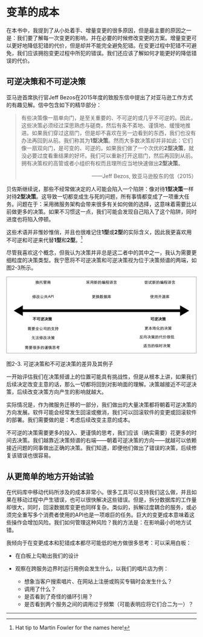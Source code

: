 # 变革的成本
在本书中，我提到了从小处着手、增量变更的很多原因，但是最主要的原因之一是：我们要了解每一次变更的影响，并在必要的时候修改变更的方案。增量变更可以更好地降低犯错的代价，但是却并不能完全避免犯错。在变更过程中犯错不可避免，我们应该拥抱变更过程中所犯的错误。我们还应该了解如何才能更好的降低错误的代价。

## 可逆决策和不可逆决策
亚马逊首席执行官Jeff Bezos在2015年度的致股东信中提出了对亚马逊工作方式的有趣见解。信中包含如下的精华部分：

> 有些决策像一扇单向门，是至关重要的、不可逆的或几乎不可逆的。因此，这些决策必须经过深思熟虑与磋商，然后有条不紊地、谨慎地、缓慢地推进。如果我们穿过这扇门，但是却不喜欢在另一边看到的东西，我们也没有办法再回到从前。我们称其为**1型决策**。然而大多数决策却并非如此：它们像一扇双向门，是可变的、可逆的。如果我们做了一个次优的**2型决策**，就没必要过度看重结果的好坏。我们可以重新打开这扇门，然后再回到从前。拥有决策权的高管或者小组织有权而且理所应当地快速做出**2型决策**。
> <div align="right">——Jeff Bezos, 致亚马逊股东的信（2015）</div>

贝佐斯继续说，那些不经常做决定的人可能会陷入一个陷阱：像对待**1型决策**一样对待**2型决策**。这导致一切都变成生与死的问题，所有事情都变成了一项重大任务。问题在于：采用微服务架构会带来很多有关如何做的选择，这意味着需要比以前做更多的决策。如果不习惯这一点，我们可能会发现自己陷入了这个陷阱，同时进度也将陷入停顿。

这些术语并非惟妙惟俏，并且也很难记住**1型**或**2型**的实际含义，因此我更喜欢用不可逆和可逆来代替**1型**和**2型**。[^8]

尽管我喜欢这个概念，但我认为决策并非总是这二者中的其中之一，我认为需要更细粒度的决策类型。我宁愿将不可逆决策和可逆决策视为位于决策频谱的两端，如图2-3所示。

![](../images/2_3.png)

图2-3. 可逆决策和不可逆决策的差异及其例子

一开始评估我们在决策频谱上的位置可能具有挑战性，但是从根本上讲，如果我们后续决定改变主意的话，那么一切都将回到对影响面的理解。决策越接近不可逆决策，后续改变决策方向产生的影响就越大。

实际情况是，作为微服务迁移的一部分，我们做出的大量决策都将朝着可逆决策的方向发展。软件可能会经常发生回滚或撤消，我们可以回滚软件的变更或回滚软件的部署。我们需要做的是：考虑后续改变主意的成本。

不可逆的决策需要更多的投入、更谨慎的思考，我们应该（确实需要）花更多的时间去决策。我们越靠近决策频谱的右端——朝着可逆决策的方向——就越可以依赖接近问题的同事做出正确的决策。我们知道，即便他们做出了错误的决策，后续修复该错误也很容易。

## 从更简单的地方开始试验
在代码库中移动代码所涉及的成本非常小。很多工具可以支持我们这么做，并且如果在移动过程中产生错误，也可以很快解决这些错误。但是，拆分数据库的工作量却很大，同时，回滚数据库变更也同样复杂。类似的，拆解过度耦合的服务，或必须完全重写多个消费者使用的API也是一项艰巨的任务。巨大的变更成本意味着这些操作会增加风险。我们如何管理这种风险？我的方法是：在影响最小的地方试错。

我倾向于在变更成本和犯错成本都尽可能低的地方做很多思考：可以采用白板：

* 在白板上勾勒出我们的设计
* 观察在跨服务边界时运行用例会发生什么，以我们的唱片店为例：
  
  * 想象当客户搜索唱片、在网站上注册或购买专辑时会发生什么？
  * 调用了什么？
  * 是否看到了奇怪的循环引用？
  * 是否看到两个服务之间的调用过于频繁（可能表明应将它们合二为一）？

---
[^8]: Hat tip to Martin Fowler for the names here!